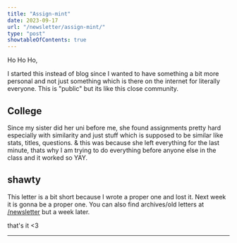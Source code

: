 ```yaml
---
title: "Assign-mint"
date: 2023-09-17
url: "/newsletter/assign-mint/"
type: "post"
showtableOfContents: true
---
```

Ho Ho Ho,

I started this instead of blog since I wanted to have something a bit more personal and not just something which is there on the internet for literally everyone. This is "public" but its like this close community.

## College

Since my sister did her uni before me, she found assignments pretty hard especially with similarity and just stuff which is supposed to be similar like stats, titles, questions. & this was because she left everything for the last minute, thats why I am trying to do everything before anyone else in the class and it worked so YAY. 

## shawty

This letter is a bit short because I wrote a proper one and lost it. Next week it is gonna be a proper one. You can also find archives/old letters at [/newsletter](/newsletter) but a week later. 

that's it <3

---

  
